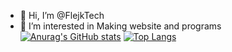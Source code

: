 - 👋 Hi, I’m @FlejkTech
- 👀 I’m interested in Making website and programs
[![Anurag's GitHub stats](https://github-readme-stats.vercel.app/api?username=FlejkTech)](https://github.com/anuraghazra/github-readme-stats)
[![Top Langs](https://github-readme-stats.vercel.app/api/top-langs/?username=FlejkTech&layout=compact)](https://github.com/anuraghazra/github-readme-stats)
